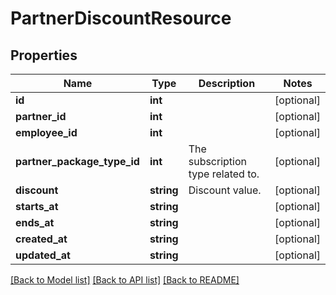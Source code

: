 # PartnerDiscountResource

## Properties
Name | Type | Description | Notes
------------ | ------------- | ------------- | -------------
**id** | **int** |  | [optional] 
**partner_id** | **int** |  | [optional] 
**employee_id** | **int** |  | [optional] 
**partner_package_type_id** | **int** | The subscription type related to. | [optional] 
**discount** | **string** | Discount value. | [optional] 
**starts_at** | **string** |  | [optional] 
**ends_at** | **string** |  | [optional] 
**created_at** | **string** |  | [optional] 
**updated_at** | **string** |  | [optional] 

[[Back to Model list]](../README.md#documentation-for-models) [[Back to API list]](../README.md#documentation-for-api-endpoints) [[Back to README]](../README.md)


